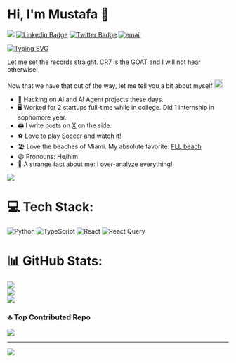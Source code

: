 <!--
**Mustafa-Esoofally/Mustafa-Esoofally** is a ✨ _special_ ✨ repository because its `README.md` (this file) appears on your GitHub profile.

Here are some ideas to get you started:

- 🔭 I’m currently working on ...
- 🌱 I’m currently learning ...
- 👯 I’m looking to collaborate on ...
- 🤔 I’m looking for help with ...
- 💬 Ask me about ...
- 📫 How to reach me: ...
- 😄 Pronouns: ...
- ⚡ Fun fact: ...
-->

# Hi, I'm Mustafa 👋
![](https://komarev.com/ghpvc/?username=Mustafa-Esoofally) 
[![Linkedin Badge](https://img.shields.io/badge/-LinkedIn-0e76a8?style=flat-square&logo=Linkedin&logoColor=white)](https://www.linkedin.com/in/esoofallymustafa/)
[![Twitter Badge](https://img.shields.io/twitter/url?url=https%3A%2F%2Fx.com%2Fmustafa_2vec)](https://x.com/mustafa_2vec)
[![email](https://img.shields.io/badge/Email-D14836?logo=gmail&logoColor=white)](mailto:mustafa.z.esoofally@gmail.com) 

[![Typing SVG](https://readme-typing-svg.herokuapp.com?font=comfortaa&color=%23F77B93&size=25&height=40&lines=Nice+to+e-meet+you!;I'm+a+Software+Engineer;Tech+and+Travel+Blogger)](https://git.io/typing-svg)


Let me set the records straight. CR7 is the GOAT and I will not hear otherwise! 

Now that we have that out of the way, let me tell you a bit about myself <img src="https://emojis.slackmojis.com/emojis/images/1520808873/3643/cool-doge.gif?1520808873" width="20" />

* 🤖 Hacking on AI and AI Agent projects these days.
* 🖥️ Worked for 2 startups full-time while in college. Did 1 internship in sophomore year.
* 🖨️ I write posts on <a href="https://x.com/mustafa_2vec">X</a> on the side.
* ⚽ Love to play Soccer and watch it!
* 🏖️ Love the beaches of Miami. My absolute favorite:   <a href="https://www.visitlauderdale.com/beaches-and-beyond/beaches/">FLL beach</a>
* 😄 Pronouns: He/him
* 🤯 A strange fact about me: I over-analyze everything!

<p align="left">
  <img src="https://quotes-github-readme.vercel.app/api?type=horizontal&theme=light)](https://github.com/piyushsuthar/github-readme-quotes" />
</p>


# 💻 Tech Stack:
![Python](https://img.shields.io/badge/python-3670A0?style=plastic&logo=python&logoColor=ffdd54) ![TypeScript](https://img.shields.io/badge/typescript-%23007ACC.svg?style=plastic&logo=typescript&logoColor=white) ![React](https://img.shields.io/badge/react-%2320232a.svg?style=plastic&logo=react&logoColor=%2361DAFB) ![React Query](https://img.shields.io/badge/-React%20Query-FF4154?style=plastic&logo=react%20query&logoColor=white)
# 📊 GitHub Stats:
![](https://github-readme-stats.vercel.app/api?username=Mustafa-Esoofally&theme=react&hide_border=false&include_all_commits=true&count_private=true)<br/>
![](https://github-readme-streak-stats.herokuapp.com/?user=Mustafa-Esoofally&theme=react&hide_border=false)<br/>
![](https://github-readme-stats.vercel.app/api/top-langs/?username=Mustafa-Esoofally&theme=react&hide_border=false&include_all_commits=true&count_private=true&layout=compact)

### 🔝 Top Contributed Repo
![](https://github-contributor-stats.vercel.app/api?username=Mustafa-Esoofally&limit=5&theme=dark&combine_all_yearly_contributions=true)

---
[![](https://visitcount.itsvg.in/api?id=Mustafa-Esoofally&icon=0&color=0)](https://visitcount.itsvg.in)

<!-- Proudly created with GPRM ( https://gprm.itsvg.in ) -->